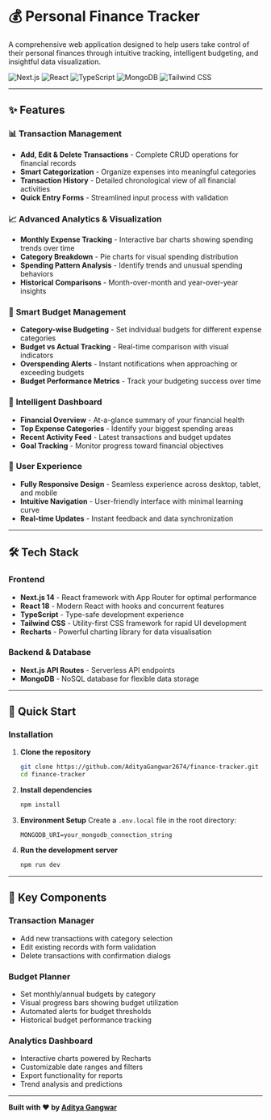 # 💰 Personal Finance Tracker

A comprehensive web application designed to help users take control of their personal finances through intuitive tracking, intelligent budgeting, and insightful data visualization.

![Next.js](https://img.shields.io/badge/Next.js-14-black?style=for-the-badge&logo=next.js)
![React](https://img.shields.io/badge/React-18-blue?style=for-the-badge&logo=react)
![TypeScript](https://img.shields.io/badge/TypeScript-5-blue?style=for-the-badge&logo=typescript)
![MongoDB](https://img.shields.io/badge/MongoDB-6-green?style=for-the-badge&logo=mongodb)
![Tailwind CSS](https://img.shields.io/badge/Tailwind_CSS-3-38B2AC?style=for-the-badge&logo=tailwind-css)

---

## ✨ Features

### 📊 **Transaction Management**
- **Add, Edit & Delete Transactions** - Complete CRUD operations for financial records
- **Smart Categorization** - Organize expenses into meaningful categories
- **Transaction History** - Detailed chronological view of all financial activities
- **Quick Entry Forms** - Streamlined input process with validation

### 📈 **Advanced Analytics & Visualization**
- **Monthly Expense Tracking** - Interactive bar charts showing spending trends over time
- **Category Breakdown** - Pie charts for visual spending distribution
- **Spending Pattern Analysis** - Identify trends and unusual spending behaviors
- **Historical Comparisons** - Month-over-month and year-over-year insights

### 💸 **Smart Budget Management**
- **Category-wise Budgeting** - Set individual budgets for different expense categories
- **Budget vs Actual Tracking** - Real-time comparison with visual indicators
- **Overspending Alerts** - Instant notifications when approaching or exceeding budgets
- **Budget Performance Metrics** - Track your budgeting success over time

### 🎯 **Intelligent Dashboard**
- **Financial Overview** - At-a-glance summary of your financial health
- **Top Expense Categories** - Identify your biggest spending areas
- **Recent Activity Feed** - Latest transactions and budget updates
- **Goal Tracking** - Monitor progress toward financial objectives

### 📱 **User Experience**
- **Fully Responsive Design** - Seamless experience across desktop, tablet, and mobile
- **Intuitive Navigation** - User-friendly interface with minimal learning curve
- **Real-time Updates** - Instant feedback and data synchronization

---

## 🛠️ Tech Stack

### **Frontend**
- **Next.js 14** - React framework with App Router for optimal performance
- **React 18** - Modern React with hooks and concurrent features
- **TypeScript** - Type-safe development experience
- **Tailwind CSS** - Utility-first CSS framework for rapid UI development
- **Recharts** - Powerful charting library for data visualisation

### **Backend & Database**
- **Next.js API Routes** - Serverless API endpoints
- **MongoDB** - NoSQL database for flexible data storage

---

## 🚀 Quick Start

### Installation

1. **Clone the repository**
   ```bash
   git clone https://github.com/AdityaGangwar2674/finance-tracker.git
   cd finance-tracker
   ```

2. **Install dependencies**
   ```bash
   npm install
   ```

3. **Environment Setup**
   Create a `.env.local` file in the root directory:
   ```env
   MONGODB_URI=your_mongodb_connection_string
   ```

4. **Run the development server**
   ```bash
   npm run dev
   ```
---

## 🎨 Key Components

### **Transaction Manager**
- Add new transactions with category selection
- Edit existing records with form validation
- Delete transactions with confirmation dialogs

### **Budget Planner**
- Set monthly/annual budgets by category
- Visual progress bars showing budget utilization
- Automated alerts for budget thresholds
- Historical budget performance tracking

### **Analytics Dashboard**
- Interactive charts powered by Recharts
- Customizable date ranges and filters
- Export functionality for reports
- Trend analysis and predictions

---

**Built with ❤️ by [Aditya Gangwar](https://github.com/AdityaGangwar2674)**
